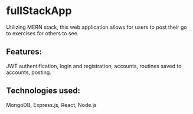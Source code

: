 # fullStackApp

Utilizing MERN stack, this web application allows for users to post their go to exercises for others to see.

## Features:

JWT authentification, login and registration, accounts, routines saved to accounts, posting.

## Technologies used:

MongoDB, Express.js, React, Node.js
